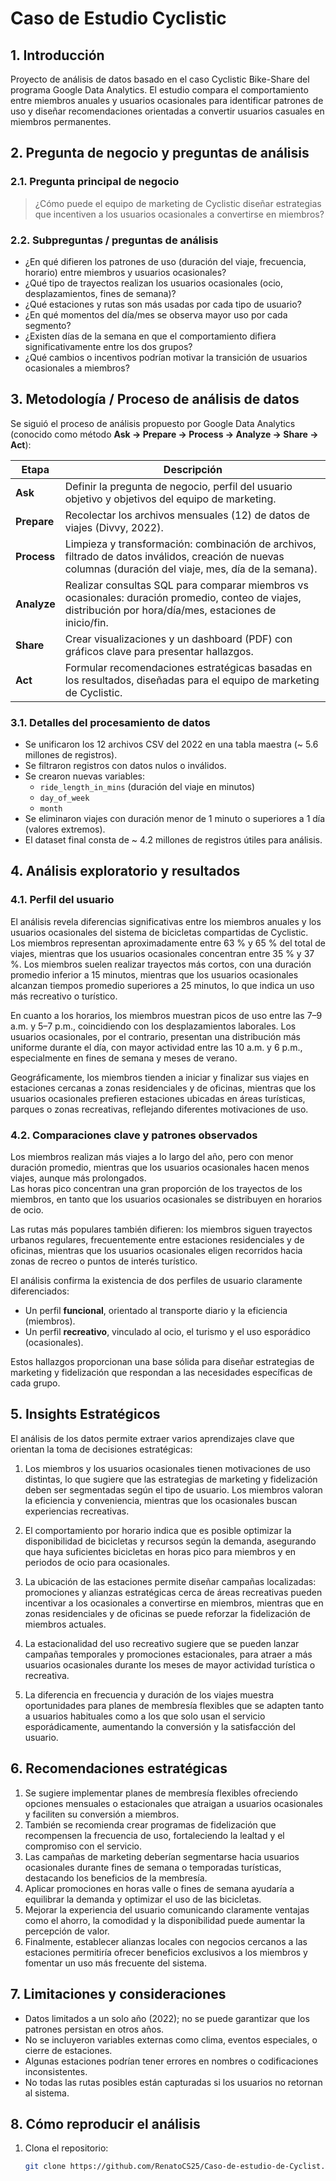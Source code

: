# Caso de Estudio Cyclistic

## 1. Introducción  
Proyecto de análisis de datos basado en el caso Cyclistic Bike-Share del programa Google Data Analytics.
El estudio compara el comportamiento entre miembros anuales y usuarios ocasionales para identificar patrones de uso y diseñar recomendaciones orientadas a convertir usuarios casuales en miembros permanentes.

## 2. Pregunta de negocio y preguntas de análisis

### 2.1. Pregunta principal de negocio  
> ¿Cómo puede el equipo de marketing de Cyclistic diseñar estrategias que incentiven a los usuarios ocasionales a convertirse en miembros?

### 2.2. Subpreguntas / preguntas de análisis  
- ¿En qué difieren los patrones de uso (duración del viaje, frecuencia, horario) entre miembros y usuarios ocasionales?  
- ¿Qué tipo de trayectos realizan los usuarios ocasionales (ocio, desplazamientos, fines de semana)?  
- ¿Qué estaciones y rutas son más usadas por cada tipo de usuario?  
- ¿En qué momentos del día/mes se observa mayor uso por cada segmento?  
- ¿Existen días de la semana en que el comportamiento difiera significativamente entre los dos grupos?  
- ¿Qué cambios o incentivos podrían motivar la transición de usuarios ocasionales a miembros?

## 3. Metodología / Proceso de análisis de datos

Se siguió el proceso de análisis propuesto por Google Data Analytics (conocido como método **Ask → Prepare → Process → Analyze → Share → Act**):

| Etapa     | Descripción |
|-----------|--------------|
| **Ask**     | Definir la pregunta de negocio, perfil del usuario objetivo y objetivos del equipo de marketing. |
| **Prepare** | Recolectar los archivos mensuales (12) de datos de viajes (Divvy, 2022). |
| **Process** | Limpieza y transformación: combinación de archivos, filtrado de datos inválidos, creación de nuevas columnas (duración del viaje, mes, día de la semana). |
| **Analyze** | Realizar consultas SQL para comparar miembros vs ocasionales: duración promedio, conteo de viajes, distribución por hora/día/mes, estaciones de inicio/fin. |
| **Share**   | Crear visualizaciones y un dashboard (PDF) con gráficos clave para presentar hallazgos. |
| **Act**     | Formular recomendaciones estratégicas basadas en los resultados, diseñadas para el equipo de marketing de Cyclistic. |

### 3.1. Detalles del procesamiento de datos

- Se unificaron los 12 archivos CSV del 2022 en una tabla maestra (~ 5.6 millones de registros).  
- Se filtraron registros con datos nulos o inválidos.  
- Se crearon nuevas variables:
  - `ride_length_in_mins` (duración del viaje en minutos)  
  - `day_of_week`  
  - `month`  
- Se eliminaron viajes con duración menor de 1 minuto o superiores a 1 día (valores extremos).  
- El dataset final consta de ~ 4.2 millones de registros útiles para análisis.

## 4. Análisis exploratorio y resultados

### 4.1. Perfil del usuario
El análisis revela diferencias significativas entre los miembros anuales y los usuarios ocasionales del sistema de bicicletas compartidas de Cyclistic.  
Los miembros representan aproximadamente entre 63 % y 65 % del total de viajes, mientras que los usuarios ocasionales concentran entre 35 % y 37 %. Los miembros suelen realizar trayectos más cortos, con una duración promedio inferior a 15 minutos, mientras que los usuarios ocasionales alcanzan tiempos promedio superiores a 25 minutos, lo que indica un uso más recreativo o turístico.  

En cuanto a los horarios, los miembros muestran picos de uso entre las 7–9 a.m. y 5–7 p.m., coincidiendo con los desplazamientos laborales. Los usuarios ocasionales, por el contrario, presentan una distribución más uniforme durante el día, con mayor actividad entre las 10 a.m. y 6 p.m., especialmente en fines de semana y meses de verano.  

Geográficamente, los miembros tienden a iniciar y finalizar sus viajes en estaciones cercanas a zonas residenciales y de oficinas, mientras que los usuarios ocasionales prefieren estaciones ubicadas en áreas turísticas, parques o zonas recreativas, reflejando diferentes motivaciones de uso.

### 4.2. Comparaciones clave y patrones observados
Los miembros realizan más viajes a lo largo del año, pero con menor duración promedio, mientras que los usuarios ocasionales hacen menos viajes, aunque más prolongados.  
Las horas pico concentran una gran proporción de los trayectos de los miembros, en tanto que los usuarios ocasionales se distribuyen en horarios de ocio.  

Las rutas más populares también difieren: los miembros siguen trayectos urbanos regulares, frecuentemente entre estaciones residenciales y de oficinas, mientras que los usuarios ocasionales eligen recorridos hacia zonas de recreo o puntos de interés turístico.  

El análisis confirma la existencia de dos perfiles de usuario claramente diferenciados:  
- Un perfil **funcional**, orientado al transporte diario y la eficiencia (miembros).  
- Un perfil **recreativo**, vinculado al ocio, el turismo y el uso esporádico (ocasionales).  

Estos hallazgos proporcionan una base sólida para diseñar estrategias de marketing y fidelización que respondan a las necesidades específicas de cada grupo.


## 5. Insights Estratégicos

El análisis de los datos permite extraer varios aprendizajes clave que orientan la toma de decisiones estratégicas:

1. Los miembros y los usuarios ocasionales tienen motivaciones de uso distintas, lo que sugiere que las estrategias de marketing y fidelización deben ser segmentadas según el tipo de usuario. Los miembros valoran la eficiencia y conveniencia, mientras que los ocasionales buscan experiencias recreativas.  

2. El comportamiento por horario indica que es posible optimizar la disponibilidad de bicicletas y recursos según la demanda, asegurando que haya suficientes bicicletas en horas pico para miembros y en periodos de ocio para ocasionales.  

3. La ubicación de las estaciones permite diseñar campañas localizadas: promociones y alianzas estratégicas cerca de áreas recreativas pueden incentivar a los ocasionales a convertirse en miembros, mientras que en zonas residenciales y de oficinas se puede reforzar la fidelización de miembros actuales.  

4. La estacionalidad del uso recreativo sugiere que se pueden lanzar campañas temporales y promociones estacionales, para atraer a más usuarios ocasionales durante los meses de mayor actividad turística o recreativa.  

5. La diferencia en frecuencia y duración de los viajes muestra oportunidades para planes de membresía flexibles que se adapten tanto a usuarios habituales como a los que solo usan el servicio esporádicamente, aumentando la conversión y la satisfacción del usuario.



## 6. Recomendaciones estratégicas

1. Se sugiere implementar planes de membresía flexibles ofreciendo opciones mensuales o estacionales que atraigan a usuarios ocasionales y faciliten su conversión a miembros.  
2. También se recomienda crear programas de fidelización que recompensen la frecuencia de uso, fortaleciendo la lealtad y el compromiso con el servicio.  
3. Las campañas de marketing deberían segmentarse hacia usuarios ocasionales durante fines de semana o temporadas turísticas, destacando los beneficios de la membresía.  
4. Aplicar promociones en horas valle o fines de semana ayudaría a equilibrar la demanda y optimizar el uso de las bicicletas.  
5. Mejorar la experiencia del usuario comunicando claramente ventajas como el ahorro, la comodidad y la disponibilidad puede aumentar la percepción de valor.  
6. Finalmente, establecer alianzas locales con negocios cercanos a las estaciones permitiría ofrecer beneficios exclusivos a los miembros y fomentar un uso más frecuente del sistema.  


## 7. Limitaciones y consideraciones

- Datos limitados a un solo año (2022); no se puede garantizar que los patrones persistan en otros años.  
- No se incluyeron variables externas como clima, eventos especiales, o cierre de estaciones.  
- Algunas estaciones podrían tener errores en nombres o codificaciones inconsistentes.  
- No todas las rutas posibles están capturadas si los usuarios no retornan al sistema.

## 8. Cómo reproducir el análisis

1. Clona el repositorio:  
   ```bash
   git clone https://github.com/RenatoCS25/Caso-de-estudio-de-Cyclist.git
